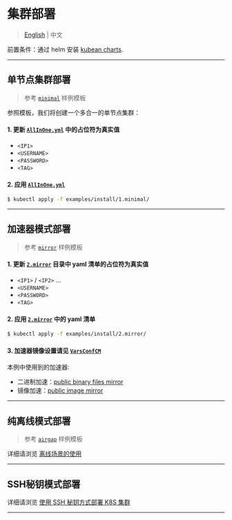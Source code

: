 # 集群部署

> [English](../../en/LCM/install.md) | 中文


前置条件：通过 helm 安装 [kubean charts](https://github.com/kubean-io/kubean-helm-chart).

---

## 单节点集群部署

> 参考 [`minimal`](../../../examples/install/1.minimal/) 样例模板

参照模板，我们将创建一个多合一的单节点集群：

#### 1. 更新 [`AllInOne.yml`](../../../examples/install/1.minimal/AllInOne.yml) 中的占位符为真实值
* `<IP1>`
* `<USERNAME>`
* `<PASSWORD>`
* `<TAG>`

#### 2. 应用 [`AllInOne.yml`](../../../examples/install/1.minimal/AllInOne.yml) 

``` bash
$ kubectl apply -f examples/install/1.minimal/
```

---

## 加速器模式部署

> 参考 [`mirror`](../../../examples/install/2.mirror/) 样例模板

#### 1. 更新 [`2.mirror`](../../../examples/install/2.mirror/) 目录中 yaml 清单的占位符为真实值
* `<IP1>` / `<IP2>` ...
* `<USERNAME>`
* `<PASSWORD>`
* `<TAG>`

#### 2. 应用 [`2.mirror`](../../../examples/install/2.mirror/) 中的 yaml 清单

``` bash
$ kubectl apply -f examples/install/2.mirror/
```

#### 3. 加速器镜像设置请见 [`VarsConfCM`](../../../examples/install/2.mirror/VarsConfCM.yml)

本例中使用到的加速器:
* 二进制加速：[public binary files mirror](https://github.com/DaoCloud/public-binary-files-mirror)
* 镜像加速：[public image mirror](https://github.com/DaoCloud/public-image-mirror)

---

## 纯离线模式部署

> 参考 [`airgap`](../../../examples/install/3.airgap/) 样例模板


详细请浏览 [离线场景的使用](../offline.md)


---

## SSH秘钥模式部署

详细请浏览 [使用 SSH 秘钥方式部署 K8S 集群](../sshkey_deploy_cluster.md)

---